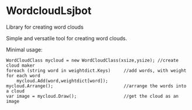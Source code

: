 # WordcloudLsjbot
Library for creating word clouds

Simple and versatile tool for creating word clouds. 

Minimal usage:

    WordCloudClass mycloud = new WordCloudClass(xsize,ysize); //create cloud maker
    foreach (string word in weightdict.Keys)     //add words, with weight for each word
        mycloud.Add(word,weightdict[word]);
    mycloud.Arrange();                           //arrange the words into a cloud
    var image = mycloud.Draw();                  //get the cloud as an image
